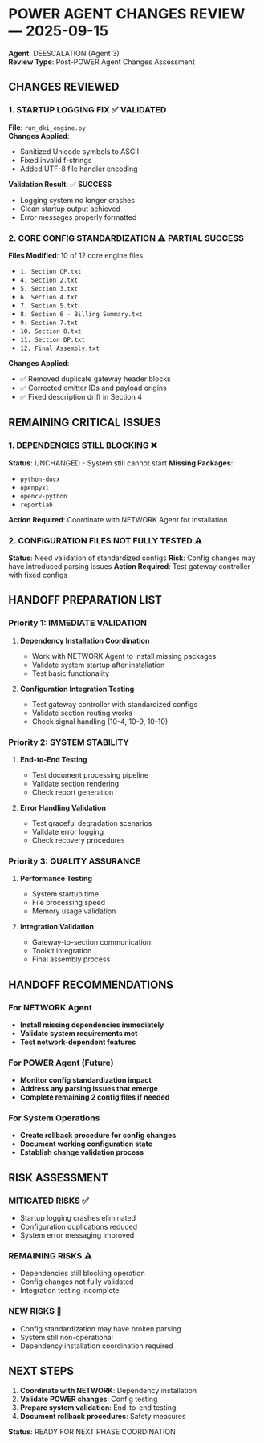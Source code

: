 # POWER AGENT CHANGES REVIEW — 2025-09-15

**Agent**: DEESCALATION (Agent 3)  
**Review Type**: Post-POWER Agent Changes Assessment

## CHANGES REVIEWED

### 1. STARTUP LOGGING FIX ✅ VALIDATED
**File**: `run_dki_engine.py`  
**Changes Applied**: 
- Sanitized Unicode symbols to ASCII
- Fixed invalid f-strings
- Added UTF-8 file handler encoding

**Validation Result**: ✅ **SUCCESS**
- Logging system no longer crashes
- Clean startup output achieved
- Error messages properly formatted

### 2. CORE CONFIG STANDARDIZATION ⚠️ PARTIAL SUCCESS
**Files Modified**: 10 of 12 core engine files
- `1. Section CP.txt`
- `4. Section 2.txt` 
- `5. Section 3.txt`
- `6. Section 4.txt`
- `7. Section 5.txt`
- `8. Section 6 - Billing Summary.txt`
- `9. Section 7.txt`
- `10. Section 8.txt`
- `11. Section DP.txt`
- `12. Final Assembly.txt`

**Changes Applied**:
- ✅ Removed duplicate gateway header blocks
- ✅ Corrected emitter IDs and payload origins
- ✅ Fixed description drift in Section 4

## REMAINING CRITICAL ISSUES

### 1. DEPENDENCIES STILL BLOCKING ❌
**Status**: UNCHANGED - System still cannot start
**Missing Packages**:
- `python-docx`
- `openpyxl` 
- `opencv-python`
- `reportlab`

**Action Required**: Coordinate with NETWORK Agent for installation

### 2. CONFIGURATION FILES NOT FULLY TESTED ⚠️
**Status**: Need validation of standardized configs
**Risk**: Config changes may have introduced parsing issues
**Action Required**: Test gateway controller with fixed configs

## HANDOFF PREPARATION LIST

### Priority 1: IMMEDIATE VALIDATION
1. **Dependency Installation Coordination**
   - Work with NETWORK Agent to install missing packages
   - Validate system startup after installation
   - Test basic functionality

2. **Configuration Integration Testing**
   - Test gateway controller with standardized configs
   - Validate section routing works
   - Check signal handling (10-4, 10-9, 10-10)

### Priority 2: SYSTEM STABILITY
1. **End-to-End Testing**
   - Test document processing pipeline
   - Validate section rendering
   - Check report generation

2. **Error Handling Validation**
   - Test graceful degradation scenarios
   - Validate error logging
   - Check recovery procedures

### Priority 3: QUALITY ASSURANCE
1. **Performance Testing**
   - System startup time
   - File processing speed
   - Memory usage validation

2. **Integration Validation**
   - Gateway-to-section communication
   - Toolkit integration
   - Final assembly process

## HANDOFF RECOMMENDATIONS

### For NETWORK Agent
- **Install missing dependencies immediately**
- **Validate system requirements met**
- **Test network-dependent features**

### For POWER Agent (Future)
- **Monitor config standardization impact**
- **Address any parsing issues that emerge**
- **Complete remaining 2 config files if needed**

### For System Operations
- **Create rollback procedure for config changes**
- **Document working configuration state**
- **Establish change validation process**

## RISK ASSESSMENT

### MITIGATED RISKS ✅
- Startup logging crashes eliminated
- Configuration duplications reduced
- System error messaging improved

### REMAINING RISKS ⚠️
- Dependencies still blocking operation
- Config changes not fully validated
- Integration testing incomplete

### NEW RISKS 🔴
- Config standardization may have broken parsing
- System still non-operational
- Dependency installation coordination required

## NEXT STEPS

1. **Coordinate with NETWORK**: Dependency installation
2. **Validate POWER changes**: Config testing
3. **Prepare system validation**: End-to-end testing
4. **Document rollback procedures**: Safety measures

**Status**: READY FOR NEXT PHASE COORDINATION














